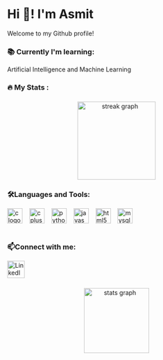 <h1 align="left">Hi 👋! I'm Asmit</h1>

Welcome to my Github profile!


<div align="left">
  <h3>📚 Currently I'm learning:</h3>
   Artificial Intelligence and Machine Learning
</div>

<h3 align="left">🔥   My Stats :</h3>

###

<div align="center">
  <img src="https://streak-stats.demolab.com?user=AsmitPrajapati&locale=en&mode=daily&theme=dark&hide_border=false&border_radius=5&order=3" height="180" alt="streak graph"  />
</div>

<h3 align="left">🛠Languages and Tools:</h3>

<div align="left">
  <img src="https://cdn.jsdelivr.net/gh/devicons/devicon/icons/c/c-original.svg" height="35" alt="c logo"  />
  <img width="8" />
  <img src="https://cdn.jsdelivr.net/gh/devicons/devicon/icons/cplusplus/cplusplus-original.svg" height="35" alt="cplusplus logo"  />
  <img width="8" />
  <img src="https://cdn.jsdelivr.net/gh/devicons/devicon/icons/python/python-original.svg" height="35" alt="python logo"  />
  <img width="8" />
  <img src="https://cdn.jsdelivr.net/gh/devicons/devicon/icons/javascript/javascript-original.svg" height="35" alt="javascript logo"  />
  <img width="8" />
  <img src="https://cdn.jsdelivr.net/gh/devicons/devicon/icons/html5/html5-original.svg" height="35" alt="html5 logo"  />
  <img width="8" />
  <img src="https://cdn.jsdelivr.net/gh/devicons/devicon/icons/mysql/mysql-original.svg" height="35" alt="mysql logo"  />
</div>

#
<h3 align="left">📫Connect with me:</h3>
<p align="left">
  <a href="https://www.linkedin.com/in/asmit-prajapati/" target="_blank"><img src="https://www.google.com/search?sca_esv=1770ddd784d6ffcb&sca_upv=1&rlz=1C1RXQR_en-GBIN1069IN1069&sxsrf=ADLYWIKYaVuz4Vuqi5UujMaFeCGyimJuJw:1725418863079&q=linkedin+original+logo&udm=2&fbs=AEQNm0DPvcmG_nCbmwtBO9j6YBzM68ZanC7g01Skprhw5JoufUv28nkH7BlZuPSVPZEeFf4zEsryEwMB77hXASo0GX6k-t8o-ZW9DI4OVv3_4hsmtvv4wJeJFE-FsZTv76l11JrE03pHlia2Z0BSyd8hEJszevzI2wUPL1_8dIlon9YzSOszw37otQo0etlzoNFrYCc9aO0FjPFj4yaVH9D1PwDhy9XFYQ&sa=X&ved=2ahUKEwiKqrCTpqiIAxXbSGcHHYwmKRAQtKgLegQIFxAB&biw=786&bih=778&dpr=1.25#vhid=_Z2R78fy2khwyM&vssid=mosaic" alt="LinkedIn" width="40"></a>
</p>

###
<div align="center">
  <img src="https://github-readme-stats.vercel.app/api?username=AsmitPrajapati&hide_title=false&hide_rank=false&show_icons=true&include_all_commits=true&count_private=true&disable_animations=false&theme=dracula&locale=en&hide_border=false" height="150" alt="stats graph"  />
</div>
